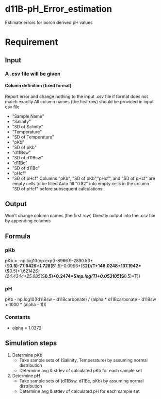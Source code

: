 # d11B-pH_Error_estimation
Estimate errors for boron derived pH values

# Requirement
## Input
### A .csv file will be given
#### Column definition (fixed format)
Report error and change nothing to the input .csv file if format does not match exactly 
All column names (the first row) should be provided in input csv file
* "Sample Name"
* "Salinity"
* "SD of Salinity"
* "Temperature"
* "SD of Temperature"
* "pKb"
* "SD of pKb"
* "d11Bsw"
* "SD of d11Bsw"
* "d11Bc"
* "SD of d11Bc"
* "pHcf"
* "SD of pHcf"
Columns "pKb", "SD of pKb","pHcf", and "SD of pHcf" are empty cells to be filled
Auto fill "0.82" into empty cells in the column "SD of pHcf" before subsequent calculations.
## Output
Won't change column names (the first row)
Directly output into the .csv file by appending columns
## Formula
### pKb
pKb = -np.log10(np.exp((-8966.9-2890.53*(S**0.5)-77.942*S+1.728*(S**1.5)-0.0996*(S**2))/T+148.0248+137.1942*(S**0.5)+1.62142*S-(24.4344+25.085*(S**0.5)+0.2474*S)*np.log(T)+0.053105*(S**0.5)*T))
### pH
pKb - np.log10((d11Bsw - d11Bcarbonate) / (alpha * d11Bcarbonate - d11Bsw + 1000 * (alpha - 1)))
### Constants
* alpha = 1.0272
## Simulation steps
1. Determine pKb
   - Take sample sets of (Salinity, Temperature) by assuming normal distribution
   - Determine avg & stdev of calculated pKb for each sample set 
2. Determine pH
   - Take sample sets of (d11Bsw, d11Bc, pKb) by assuming normal distribution
   - Determine avg & stdev of calculated pH for each sample set 
